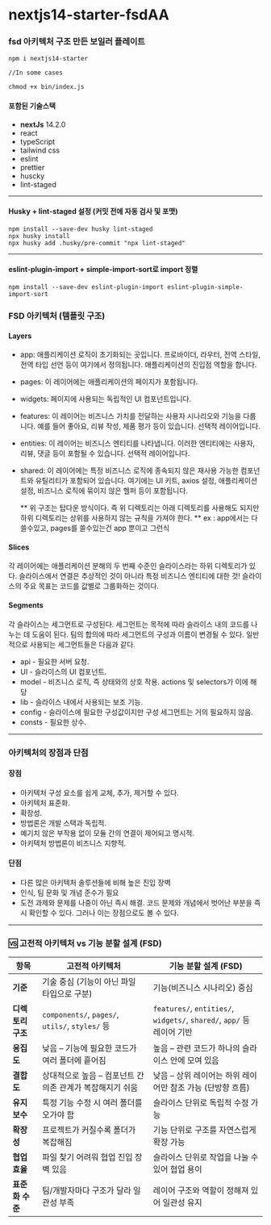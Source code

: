 # nextjs14-starter-fsdAA

### fsd 아키텍처 구조 만든 보일러 플레이트

```
npm i nextjs14-starter

//In some cases

chmod +x bin/index.js

```

#### 포함된 기술스택

- **nextJs** 14.2.0
- react
- typeScript
- tailwind css
- eslint
- prettier
- huscky
- lint-staged

---

#### Husky + lint-staged 설정 (커밋 전에 자동 검사 및 포맷)

```shell
npm install --save-dev husky lint-staged
npx husky install
npx husky add .husky/pre-commit "npx lint-staged"
```

---

#### eslint-plugin-import + simple-import-sort로 import 정렬

```shell
npm install --save-dev eslint-plugin-import eslint-plugin-simple-import-sort
```

### FSD 아키텍처 (템플릿 구조)

#### Layers

- app: 애플리케이션 로직이 초기화되는 곳입니다. 프로바이더, 라우터, 전역 스타일, 전역 타입 선언 등이 여기에서 정의됩니다. 애플리케이션의 진입점 역할을 합니다.
- pages: 이 레이어에는 애플리케이션의 페이지가 포함됩니다.
- widgets: 페이지에 사용되는 독립적인 UI 컴포넌트입니다.
- features: 이 레이어는 비즈니스 가치를 전달하는 사용자 시나리오와 기능을 다룹니다. 예를 들어 좋아요, 리뷰 작성, 제품 평가 등이 있습니다. 선택적 레이어입니다.
- entities: 이 레이어는 비즈니스 엔티티를 나타냅니다. 이러한 엔티티에는 사용자, 리뷰, 댓글 등이 포함될 수 있습니다. 선택적 레이어입니다.
- shared: 이 레이어에는 특정 비즈니스 로직에 종속되지 않은 재사용 가능한 컴포넌트와 유틸리티가 포함되어 있습니다. 여기에는 UI 키트, axios 설정, 애플리케이션 설정, 비즈니스 로직에 묶이지 않은 헬퍼 등이 포함됩니다.

  ** 위 구조는 탑다운 방식이다. 즉 위 디렉토리는 아래 디렉토리를 사용해도 되지만 하위 디렉토리는 상위를 사용하지 않는 규칙을 가져야 한다. **
  ex : app에서는 다 쓸수있고, pages를 쓸수있는건 app 뿐이고 그런식

#### Slices

각 레이어에는 애플리케이션 분해의 두 번째 수준인 슬라이스라는 하위 디렉토리가 있다.
슬라이스에서 연결은 추상적인 것이 아니라 특정 비즈니스 엔티티에 대한 것! 슬라이스의 주요 목표는 코드를 값별로 그룹화하는 것이다.

#### Segments

각 슬라이스는 세그먼트로 구성된다. 세그먼트는 목적에 따라 슬라이스 내의 코드를 나누는 데 도움이 된다. 팀의 합의에 따라 세그먼트의 구성과 이름이 변경될 수 있다.
일반적으로 사용되는 세그먼트들은 다음과 같다.

- api - 필요한 서버 요청.
- UI - 슬라이스의 UI 컴포넌트.
- model - 비즈니스 로직, 즉 상태와의 상호 작용. actions 및 selectors가 이에 해당
- lib - 슬라이스 내에서 사용되는 보조 기능.
- config - 슬라이스에 필요한 구성값이지만 구성 세그먼트는 거의 필요하지 않음.
- consts - 필요한 상수.

---

### 아키텍처의 장점과 단점

#### 장점

- 아키텍처 구성 요소를 쉽게 교체, 추가, 제거할 수 있다.
- 아키텍처 표준화.
- 확장성.
- 방법론은 개발 스택과 독립적.
- 예기치 않은 부작용 없이 모듈 간의 연결이 제어되고 명시적.
- 아키텍처 방법론이 비즈니스 지향적.

#### 단점

- 다른 많은 아키텍처 솔루션들에 비해 높은 진입 장벽
- 인식, 팀 문화 및 개념 준수가 필요
- 도전 과제와 문제를 나중이 아닌 즉시 해결. 코드 문제와 개념에서 벗어난 부분을 즉시 확인할 수 있다. 그러나 이는 장점으로도 볼 수 있다.

---

### 🆚 고전적 아키텍처 vs 기능 분할 설계 (FSD)

| 항목              | 고전적 아키텍처                                           | 기능 분할 설계 (FSD)                                                   |
| ----------------- | --------------------------------------------------------- | ---------------------------------------------------------------------- |
| **기준**          | 기술 중심 (기능이 아닌 파일 타입으로 구분)                | 기능(비즈니스 시나리오) 중심                                           |
| **디렉토리 구조** | `components/`, `pages/`, `utils/`, `styles/` 등           | `features/`, `entities/`, `widgets/`, `shared/`, `app/` 등 레이어 기반 |
| **응집도**        | 낮음 – 기능에 필요한 코드가 여러 폴더에 흩어짐            | 높음 – 관련 코드가 하나의 슬라이스 안에 모여 있음                      |
| **결합도**        | 상대적으로 높음 – 컴포넌트 간 의존 관계가 복잡해지기 쉬움 | 낮음 – 상위 레이어는 하위 레이어만 참조 가능 (단방향 흐름)             |
| **유지보수**      | 특정 기능 수정 시 여러 폴더를 오가야 함                   | 슬라이스 단위로 독립적 수정 가능                                       |
| **확장성**        | 프로젝트가 커질수록 폴더가 복잡해짐                       | 기능 단위로 구조를 자연스럽게 확장 가능                                |
| **협업 효율**     | 파일 찾기 어려워 협업 진입 장벽 있음                      | 슬라이스 단위로 작업을 나눌 수 있어 협업 용이                          |
| **표준화 수준**   | 팀/개발자마다 구조가 달라 일관성 부족                     | 레이어 구조와 역할이 정해져 있어 일관성 유지                           |
